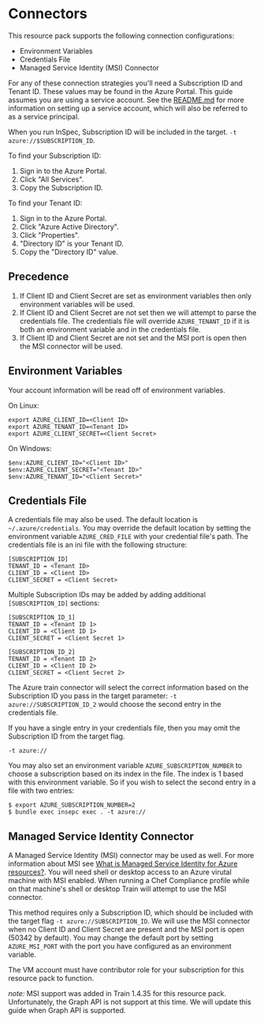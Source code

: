 # Connectors

This resource pack supports the following connection configurations:

* Environment Variables
* Credentials File
* Managed Service Identity (MSI) Connector

For any of these connection strategies you'll need a Subscription ID and Tenant
ID. These values may be found in the Azure Portal. This guide assumes you are
using a service account. See the
[README.md](https://github.com/akshya-j31/inspec-azure#service-principal) for more
information on setting up a service account, which will also be referred to as
a service principal.

When you run InSpec, Subscription ID will be included in
the target. `-t azure://$SUBSCRIPTION_ID`.

To find your Subscription ID:

1. Sign in to the Azure Portal.
2. Click "All Services".
3. Copy the Subscription ID.

To find your Tenant ID:

1. Sign in to the Azure Portal.
2. Click "Azure Active Directory".
3. Click "Properties".
4. "Directory ID" is your Tenant ID.
5. Copy the "Directory ID" value.

## Precedence

1. If Client ID and Client Secret are set as environment variables then only
   environment variables will be used.
2. If Client ID and Client Secret are not set then we will attempt to parse the
   credentials file. The credentials file will override `AZURE_TENANT_ID` if it
   is both an environment variable and in the credentials file.
3. If Client ID and Client Secret are not set and the MSI port is open then the
   MSI connector will be used.

## Environment Variables

Your account information will be read off of environment variables.

On Linux:
```
export AZURE_CLIENT_ID=<Client ID>
export AZURE_TENANT_ID=<Tenant ID>
export AZURE_CLIENT_SECRET=<Client Secret>
```

On Windows:
```
$env:AZURE_CLIENT_ID="<Client ID>"
$env:AZURE_CLIENT_SECRET="<Tenant ID>"
$env:AZURE_TENANT_ID="<Client Secret>"
```

## Credentials File

A credentials file may also be used. The default location is
`~/.azure/credentials`. You may override the default location by setting the
environment variable `AZURE_CRED_FILE` with your credential file's path. The
credentials file is an ini file with the following structure:

```
[SUBSCRIPTION_ID]
TENANT_ID = <Tenant ID>
CLIENT_ID = <Client ID>
CLIENT_SECRET = <Client Secret>
```

Multiple Subscription IDs may be added by adding additional `[SUBSCRIPTION_ID]` sections:

```
[SUBSCRIPTION_ID_1]
TENANT_ID = <Tenant ID 1>
CLIENT_ID = <Client ID 1>
CLIENT_SECRET = <Client Secret 1>

[SUBSCRIPTION_ID_2]
TENANT_ID = <Tenant ID 2>
CLIENT_ID = <Client ID 2>
CLIENT_SECRET = <Client Secret 2>
```

The Azure train connector will select the correct information based on the
Subscription ID you pass in the target parameter: `-t
azure://SUBSCRIPTION_ID_2` would choose the second entry in the credentials
file.

If you have a single entry in your credentials file, then you may omit the
Subscription ID from the target flag.

`-t azure://`

You may also set an environment variable `AZURE_SUBSCRIPTION_NUMBER` to choose a
subscription based on its index in the file. The index is 1 based with this
environment variable. So if you wish to select the second entry in a file with
two entries:

```
$ export AZURE_SUBSCRIPTION_NUMBER=2
$ bundle exec insepc exec . -t azure://
```

## Managed Service Identity Connector

A Managed Service Identity (MSI) connector may be used as well. For more
information about MSI see
[What is Managed Service Identity for Azure resources?](https://docs.microsoft.com/en-us/azure/active-directory/managed-service-identity/overview).
You will need shell or desktop access to an Azure virutal machine with MSI
enabled. When running a Chef Compliance profile while on that machine's shell
or desktop Train will attempt to use the MSI connector.

This method requires only a Subscription ID, which should be included with the
target flag `-t azure://SUBSCRIPTION_ID`. We will use the MSI connector when no
Client ID and Client Secret are present and the MSI port is open (50342 by
default). You may change the default port by setting `AZURE_MSI_PORT` with the
port you have configured as an environment variable.

The VM account must have contributor role for your subscription for this
resource pack to function.

*note:* MSI support was added in Train 1.4.35 for this resource pack.
Unfortunately, the Graph API is not support at this time. We will update this
guide when Graph API is supported.

